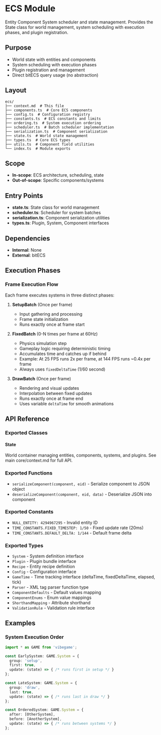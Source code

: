 # ECS Module

<!-- LLM:OVERVIEW -->
Entity Component System scheduler and state management. Provides the State class for world management, system scheduling with execution phases, and plugin registration.
<!-- /LLM:OVERVIEW -->

## Purpose

- World state with entities and components
- System scheduling with execution phases
- Plugin registration and management
- Direct bitECS query usage (no abstraction)

## Layout

```
ecs/
├── context.md  # This file
├── components.ts  # Core ECS components
├── config.ts  # Configuration registry
├── constants.ts  # ECS constants and limits
├── ordering.ts  # System execution ordering
├── scheduler.ts  # Batch scheduler implementation
├── serialization.ts  # Component serialization
├── state.ts  # World state management
├── types.ts  # Core ECS types
├── utils.ts  # Component field utilities
└── index.ts  # Module exports
```

## Scope

- **In-scope**: ECS architecture, scheduling, state
- **Out-of-scope**: Specific components/systems

## Entry Points

- **state.ts**: State class for world management
- **scheduler.ts**: Scheduler for system batches
- **serialization.ts**: Component serialization utilities
- **types.ts**: Plugin, System, Component interfaces

## Dependencies

- **Internal**: None
- **External**: bitECS

## Execution Phases

### Frame Execution Flow

Each frame executes systems in three distinct phases:

1. **SetupBatch** (Once per frame)
   - Input gathering and processing
   - Frame state initialization
   - Runs exactly once at frame start

2. **FixedBatch** (0-N times per frame at 60Hz)
   - Physics simulation step
   - Gameplay logic requiring deterministic timing
   - Accumulates time and catches up if behind
   - Example: At 25 FPS runs 2x per frame, at 144 FPS runs ~0.4x per frame
   - Always uses `fixedDeltaTime` (1/60 second)

3. **DrawBatch** (Once per frame)
   - Rendering and visual updates
   - Interpolation between fixed updates
   - Runs exactly once at frame end
   - Uses variable `deltaTime` for smooth animations

<!-- LLM:REFERENCE -->
## API Reference

### Exported Classes

#### State
World container managing entities, components, systems, and plugins. See main core/context.md for full API.

### Exported Functions

- `serializeComponent(component, eid)` - Serialize component to JSON object
- `deserializeComponent(component, eid, data)` - Deserialize JSON into component

### Exported Constants

- `NULL_ENTITY: 4294967295` - Invalid entity ID
- `TIME_CONSTANTS.FIXED_TIMESTEP: 1/50` - Fixed update rate (20ms)
- `TIME_CONSTANTS.DEFAULT_DELTA: 1/144` - Default frame delta

### Exported Types

- `System` - System definition interface
- `Plugin` - Plugin bundle interface
- `Recipe` - Entity recipe definition
- `Config` - Configuration interface
- `GameTime` - Time tracking interface (deltaTime, fixedDeltaTime, elapsed, tick)
- `Parser` - XML tag parser function type
- `ComponentDefaults` - Default values mapping
- `ComponentEnums` - Enum value mappings
- `ShorthandMapping` - Attribute shorthand
- `ValidationRule` - Validation rule interface
<!-- /LLM:REFERENCE -->

<!-- LLM:EXAMPLES -->
## Examples

### System Execution Order

```typescript
import * as GAME from 'vibegame';

const EarlySystem: GAME.System = {
  group: 'setup',
  first: true,
  update: (state) => { /* runs first in setup */ }
};

const LateSystem: GAME.System = {
  group: 'draw',
  last: true,
  update: (state) => { /* runs last in draw */ }
};

const OrderedSystem: GAME.System = {
  after: [OtherSystem],
  before: [AnotherSystem],
  update: (state) => { /* runs between systems */ }
};
```
<!-- /LLM:EXAMPLES -->
